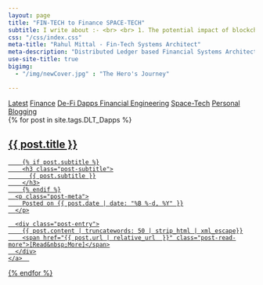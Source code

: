 ```yaml
---
layout: page
title: "FIN-TECH to Finance SPACE-TECH"
subtitle: I write about :- <br> <br> 1. The potential impact of blockchain on established monetary & banking systems. <br> <br> 2. Digital Investment Assets that can support evolved Financially Engineered Products.  <br> <br> 3. Dapps that i am working upon. <br> <br> 4. How DLT based monetary systems can be created that can fuel space-tech research and space exploration. 
css: "/css/index.css"
meta-title: "Rahul Mittal - Fin-Tech Systems Architect"
meta-description: "Distributed Ledger based Financial Systems Architect and Developer, currently working with Societe Generale."
use-site-title: true
bigimg:
  - "/img/newCover.jpg" : "The Hero's Journey"

---
```



<div class="list-filters"> <!-- // USED TO IMPLEMENT FILTERS / SEGMENTATION ON POSTS -->
<a href="/index" class="list-filter">Latest</a> <!-- // No need to do anything for this -->
  <a href="/Finance" class="list-filter">Finance</a> <!-- // No need to do anything for this -->
  <a href="/DLT_Dapps" class="list-filter filter-selected">De-Fi Dapps </a> <!-- // add a Explained Series.md file -->
  <a href="/Financial_Engineering" class="list-filter">Financial Engineering</a> <!-- add a Patent Analysis.md file -->
  <a href="/SpaceTech" class="list-filter">Space-Tech</a> <!-- // add a DLT_Dapps Aeronautical Analysis.md file  -->
  <a href="/Personal_Blog" class="list-filter">Personal Blogging</a> <!-- // add a DLT_Dapps Aeronautical Analysis.md file  -->

</div>

<div class="posts-list">
  {% for post in site.tags.DLT_Dapps %}
  <article>
    <a class="post-preview" href="{{ post.url | relative_url  }}">
	    <h2 class="post-title">{{ post.title }}</h2>

	    {% if post.subtitle %}
	    <h3 class="post-subtitle">
	      {{ post.subtitle }}
	    </h3>
	    {% endif %}
      <p class="post-meta">
        Posted on {{ post.date | date: "%B %-d, %Y" }}
      </p>

      <div class="post-entry">
        {{ post.content | truncatewords: 50 | strip_html | xml_escape}}
        <span href="{{ post.url | relative_url  }}" class="post-read-more">[Read&nbsp;More]</span>
      </div>
    </a>  
   </article>
  {% endfor %}
</div>

